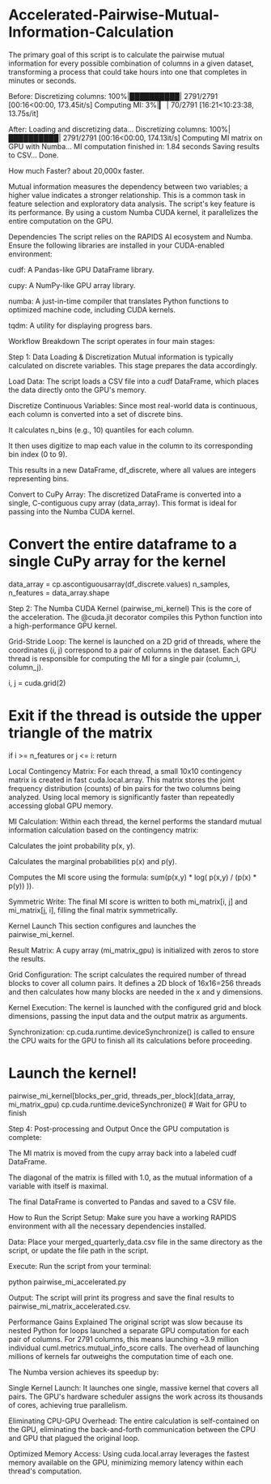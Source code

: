 # Accelerated-Pairwise-Mutual-Information-Calculation
The primary goal of this script is to calculate the pairwise mutual information for every possible combination of columns in a given dataset, transforming a process that could take hours into one that completes in minutes or seconds.

Before: Discretizing columns: 100%|██████████| 2791/2791 [00:16<00:00, 173.45it/s]
        Computing MI:   3%|▎         | 70/2791 [16:21<10:23:38, 13.75s/it]

After: Loading and discretizing data...
        Discretizing columns: 100%|██████████| 2791/2791 [00:16<00:00, 174.13it/s]
        Computing MI matrix on GPU with Numba...
        MI computation finished in: 1.84 seconds
        Saving results to CSV...
        Done.

How much Faster? about 20,000x faster.

Mutual information measures the dependency between two variables; a higher value indicates a stronger relationship. This is a common task in feature selection and exploratory data analysis. The script's key feature is its performance. By using a custom Numba CUDA kernel, it parallelizes the entire computation on the GPU.

Dependencies
The script relies on the RAPIDS AI ecosystem and Numba. Ensure the following libraries are installed in your CUDA-enabled environment:

cudf: A Pandas-like GPU DataFrame library.

cupy: A NumPy-like GPU array library.

numba: A just-in-time compiler that translates Python functions to optimized machine code, including CUDA kernels.

tqdm: A utility for displaying progress bars.


Workflow Breakdown
The script operates in four main stages:

Step 1: Data Loading & Discretization
Mutual information is typically calculated on discrete variables. This stage prepares the data accordingly.

Load Data: The script loads a CSV file into a cudf DataFrame, which places the data directly onto the GPU's memory.

Discretize Continuous Variables: Since most real-world data is continuous, each column is converted into a set of discrete bins.

It calculates n_bins (e.g., 10) quantiles for each column.

It then uses digitize to map each value in the column to its corresponding bin index (0 to 9).

This results in a new DataFrame, df_discrete, where all values are integers representing bins.

Convert to CuPy Array: The discretized DataFrame is converted into a single, C-contiguous cupy array (data_array). This format is ideal for passing into the Numba CUDA kernel.

# Convert the entire dataframe to a single CuPy array for the kernel
data_array = cp.ascontiguousarray(df_discrete.values)
n_samples, n_features = data_array.shape

Step 2: The Numba CUDA Kernel (pairwise_mi_kernel)
This is the core of the acceleration. The @cuda.jit decorator compiles this Python function into a high-performance GPU kernel.

Grid-Stride Loop: The kernel is launched on a 2D grid of threads, where the coordinates (i, j) correspond to a pair of columns in the dataset. Each GPU thread is responsible for computing the MI for a single pair (column_i, column_j).

i, j = cuda.grid(2)
# Exit if the thread is outside the upper triangle of the matrix
if i >= n_features or j <= i:
    return

Local Contingency Matrix: For each thread, a small 10x10 contingency matrix is created in fast cuda.local.array. This matrix stores the joint frequency distribution (counts) of bin pairs for the two columns being analyzed. Using local memory is significantly faster than repeatedly accessing global GPU memory.

MI Calculation: Within each thread, the kernel performs the standard mutual information calculation based on the contingency matrix:

Calculates the joint probability p(x, y).

Calculates the marginal probabilities p(x) and p(y).

Computes the MI score using the formula: sum(p(x,y) * log( p(x,y) / (p(x) * p(y)) )).

Symmetric Write: The final MI score is written to both mi_matrix[i, j] and mi_matrix[j, i], filling the final matrix symmetrically.


Kernel Launch
This section configures and launches the pairwise_mi_kernel.

Result Matrix: A cupy array (mi_matrix_gpu) is initialized with zeros to store the results.

Grid Configuration: The script calculates the required number of thread blocks to cover all column pairs. It defines a 2D block of 16x16=256 threads and then calculates how many blocks are needed in the x and y dimensions.

Kernel Execution: The kernel is launched with the configured grid and block dimensions, passing the input data and the output matrix as arguments.

Synchronization: cp.cuda.runtime.deviceSynchronize() is called to ensure the CPU waits for the GPU to finish all its calculations before proceeding.

# Launch the kernel!
pairwise_mi_kernel[blocks_per_grid, threads_per_block](data_array, mi_matrix_gpu)
cp.cuda.runtime.deviceSynchronize() # Wait for GPU to finish

Step 4: Post-processing and Output
Once the GPU computation is complete:

The MI matrix is moved from the cupy array back into a labeled cudf DataFrame.

The diagonal of the matrix is filled with 1.0, as the mutual information of a variable with itself is maximal.

The final DataFrame is converted to Pandas and saved to a CSV file.

How to Run the Script
Setup: Make sure you have a working RAPIDS environment with all the necessary dependencies installed.

Data: Place your merged_quarterly_data.csv file in the same directory as the script, or update the file path in the script.

Execute: Run the script from your terminal:

python pairwise_mi_accelerated.py

Output: The script will print its progress and save the final results to pairwise_mi_matrix_accelerated.csv.

Performance Gains Explained
The original script was slow because its nested Python for loops launched a separate GPU computation for each pair of columns. For 2791 columns, this means launching ~3.9 million individual cuml.metrics.mutual_info_score calls. The overhead of launching millions of kernels far outweighs the computation time of each one.

The Numba version achieves its speedup by:

Single Kernel Launch: It launches one single, massive kernel that covers all pairs. The GPU's hardware scheduler assigns the work across its thousands of cores, achieving true parallelism.

Eliminating CPU-GPU Overhead: The entire calculation is self-contained on the GPU, eliminating the back-and-forth communication between the CPU and GPU that plagued the original loop.

Optimized Memory Access: Using cuda.local.array leverages the fastest memory available on the GPU, minimizing memory latency within each thread's computation.
